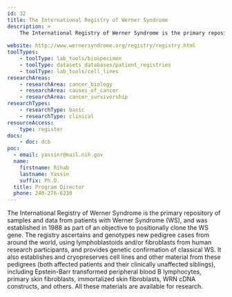 ```yaml
---
id: 32
title: The International Registry of Werner Syndrome
description: >
    The International Registry of Werner Syndrome is the primary repository of samples and data from patients with Werner Syndrome (WS). The registry ascertains and genotypes new pedigree cases from around the world.
    
website: http://www.wernersyndrome.org/registry/registry.html
toolTypes:
    - toolType: lab_tools/biospecimen
    - toolType: datasets_databases/patient_registries
    - toolType: lab_tools/cell_lines
researchAreas:
    - researchArea: cancer_biology
    - researchArea: causes_of_cancer
    - researchArea: cancer_survivorship
researchTypes:
    - researchType: basic
    - researchType: clinical
resourceAccess:
    type: register
docs:
    - doc: dcb
poc:
  - email: yassinr@mail.nih.gov
  name:
    firstname: Rihab
    lastname: Yassin
    suffix: Ph.D.
  title: Program Director
  phone: 240-276-6230
---
```

The International Registry of Werner Syndrome is the primary repository of samples and data from patients with Werner Syndrome (WS), and was established in 1988 as part of an objective to positionally clone the WS gene.    The registry ascertains and genotypes new pedigree cases from around the world, using lymphoblastoids and/or fibroblasts from human research participants, and provides genetic confirmation of classical WS. It also establishes and cryopreserves cell lines and other material from these pedigrees (both affected patients and their clinically unaffected siblings), including Epstein-Barr transformed peripheral blood B lymphocytes, primary skin fibroblasts, immortalized skin fibroblasts, WRN cDNA constructs, and others. All these materials are available for research.
